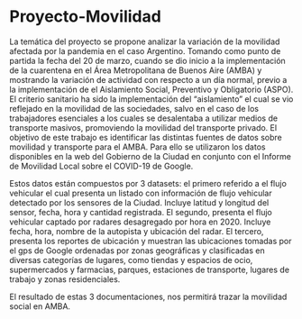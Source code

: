 # Proyecto-Movilidad
La temática del proyecto se propone analizar la variación de la movilidad afectada por la pandemia en el caso Argentino.
Tomando como punto de partida la fecha del 20 de marzo, cuando se dio inicio a la implementación de la cuarentena en el Área Metropolitana de Buenos Aire (AMBA) y mostrando la variación de actividad con respecto a un día normal, previo a la implementación de el Aislamiento Social, Preventivo y Obligatorio (ASPO).
El criterio sanitario ha sido la implementación del “aislamiento” el cual se vio reflejado en la movilidad de las sociedades, salvo en el caso de los trabajadores esenciales a los cuales se desalentaba a utilizar medios de transporte masivos, promoviendo la movilidad del transporte privado. 
El objetivo de este trabajo es identificar las distintas fuentes de datos sobre movilidad y transporte para el AMBA. Para ello se utilizaron los datos disponibles en la web del Gobierno de la Ciudad en conjunto con el Informe de Movilidad Local sobre el COVID-19 de Google. 

Estos datos están compuestos por 3 datasets: el primero referido a el flujo vehicular el cual presenta un listado con información de flujo vehicular detectado por los sensores de la Ciudad. Incluye latitud y longitud del sensor, fecha, hora y cantidad registrada.
El segundo, presenta el flujo vehicular captado por radares desagregado por hora en 2020. Incluye fecha, hora, nombre de la autopista y ubicación del radar.
El tercero, presenta los reportes de ubicación y muestran las ubicaciones tomadas por el gps de Google ordenadas por zonas geográficas y clasificadas en diversas categorías de lugares, como tiendas y espacios de ocio, supermercados y farmacias, parques, estaciones de transporte, lugares de trabajo y zonas residenciales.

El resultado de estas 3 documentaciones, nos permitirá trazar la movilidad social en AMBA.


